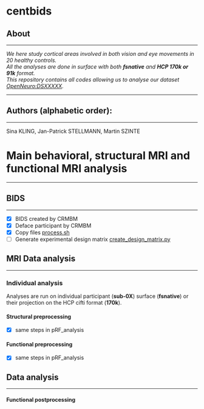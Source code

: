 # centbids
## About
---
*We here study cortical areas involved in both vision and eye movements in 20 healthy controls.</br>*
*All the analyses are done in surface with both **fsnative** and **HCP 170k or 91k** format.</br>*
*This repository contains all codes allowing us to analyse our dataset [OpenNeuro:DSXXXXX](https://openneuro.org/datasets/dsXXXX).</br>*

---
## Authors (alphabetic order): 
---
Sina KLING, Jan-Patrick STELLMANN, Martin SZINTE

# Main behavioral, structural MRI and functional MRI analysis
---

## BIDS
---
- [x] BIDS created by CRMBM
- [x] Deface participant by CRMBM
- [x] Copy files [process.sh](analysis_code/pRF_analysis/centbids/bids/process.sh)
- [ ] Generate experimental design matrix [create_design_matrix.py](analysis_code/preproc/bids/create_design_matrix.py)

## MRI Data analysis
---
### Individual analysis
Analyses are run on individual participant (**sub-0X**) surface (**fsnative**) or their projection on the HCP cifti format (**170k**).</br>

#### Structural preprocessing
- [x] same steps in pRF_analysis

#### Functional preprocessing
- [x] same steps in pRF_analysis

## Data analysis
---

#### Functional postprocessing
